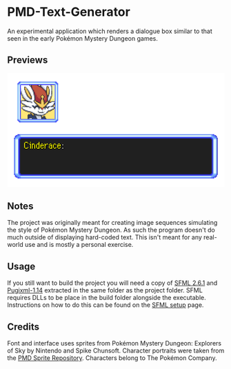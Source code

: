 # PMD-Text-Generator
An experimental application which renders a dialogue box similar to that seen in the early Pokémon Mystery Dungeon games.

## Previews
![Cinderace](Previews/preview_01.gif "Cinderace")

## Notes
The project was originally meant for creating image sequences simulating the style of Pokémon Mystery Dungeon. As such the program doesn't do much outside of displaying hard-coded text. This isn't meant for any real-world use and is mostly a personal exercise.

## Usage
If you still want to build the project you will need a copy of [SFML 2.6.1](https://www.sfml-dev.org/download/sfml/2.6.1/) and [Pugixml-1.14](https://github.com/zeux/pugixml/releases/download/v1.14/pugixml-1.14.zip) extracted in the same folder as the project folder. SFML requires DLLs to be place in the build folder alongside the executable. Instructions on how to do this can be found on the [SFML setup](https://www.sfml-dev.org/tutorials/2.6/start-vc.php) page.

## Credits
Font and interface uses sprites from Pokémon Mystery Dungeon: Explorers of Sky by Nintendo and Spike Chunsoft.
Character portraits were taken from the [PMD Sprite Repository](https://sprites.pmdcollab.org/). Characters belong to The Pokémon Company.
